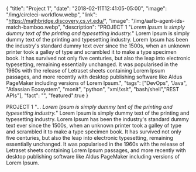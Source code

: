 {
  "title": "Project 1",
  "date": "2018-02-11T12:41:05-05:00",
  "image": "/img/circleci-workflow.webp",
  "link": "https://mathbridge.discovery.cs.vt.edu/",
  "image": "/img/aafb-agent-ids-match-bamboo.webp",
  "description": "PROJECT 1 \"<em>Lorem Ipsum is simply dummy text of the printing and typesetting industry.</em>\" Lorem Ipsum is simply dummy text of the printing and typesetting industry. Lorem Ipsum has been the industry's standard dummy text ever since the 1500s, when an unknown printer took a galley of type and scrambled it to make a type specimen book. It has survived not only five centuries, but also the leap into electronic typesetting, remaining essentially unchanged. It was popularised in the 1960s with the release of Letraset sheets containing Lorem Ipsum passages, and more recently with desktop publishing software like Aldus PageMaker including versions of Lorem Ipsum.",
  "tags": ["DevOps", "Java", "Atlassian Ecosystem", "monit", "python", "xml/xslt", "bash/shell","REST APIs"],
  "fact": "",
  "featured":true
}

PROJECT 1 "...<em> Lorem Ipsum is simply dummy text of the printing and typesetting industry.</em>" Lorem Ipsum is simply dummy text of the printing and typesetting industry. Lorem Ipsum has been the industry's standard dummy text ever since the 1500s, when an unknown printer took a galley of type and scrambled it to make a type specimen book. It has survived not only five centuries, but also the leap into electronic typesetting, remaining essentially unchanged. It was popularised in the 1960s with the release of Letraset sheets containing Lorem Ipsum passages, and more recently with desktop publishing software like Aldus PageMaker including versions of Lorem Ipsum.
